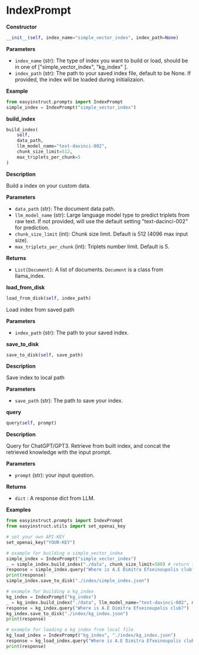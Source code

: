 # IndexPrompt

**Constructor**

```python
__init__(self, index_name="simple_vector_index", index_path=None)
```

**Parameters**

* `index_name` (str): The type of index you want to build or load, should be in one of \["simple\_vector\_index", "kg\_index" ].
* `index_path` (str): The path to your saved index file, default to be None. If provided, the index will be loaded during initializaion.

**Example**

```python
from easyinstruct.prompts import IndexPrompt
simple_index = IndexPrompt("simple_vector_index")
```

**build\_index**

```python
build_index(
    self, 
    data_path, 
    llm_model_name="text-davinci-002", 
    chunk_size_limit=512, 
    max_triplets_per_chunk=5
)
```

**Description**

Build a index on your custom data.

**Parameters**

* `data_path` (str): The document data path.
* `llm_model_name` (str): Large language model type to predict triplets from raw text. If not provided, will use the default setting "text-dacinci-002" for prediction.
* `chunk_size_limit` (int): Chunk size limit. Default is 512 (4096 max input size).
* `max_triplets_per_chunk` (int): Triplets number limit. Default is 5.

**Returns**

* `List[Document]`: A list of documents. `Document` is a class from llama\_index.

**load\_from\_disk**

```python
load_from_disk(self, index_path)
```

Load index from saved path

**Parameters**

* `index_path` (str): The path to your saved index.

**save\_to\_disk**

```python
save_to_disk(self, save_path)
```

**Description**

Save index to local path

**Parameters**

* `save_path` (str): The path to save your index.

**query**

```python
query(self, prompt)
```

**Description**

Query for ChatGPT/GPT3. Retrieve from built index, and concat the retrieved knowledge with the input prompt.

**Parameters**

* `prompt` (str): your input question.

**Returns**

* `dict` : A response dict from LLM.

**Examples**

```python
from easyinstruct.prompts import IndexPrompt
from easyinstruct.utils import set_openai_key

# set your own API-KEY
set_openai_key("YOUR-KEY")

# example for building a simple_vector_index
simple_index = IndexPrompt("simple_vector_index")
_ = simple_index.build_index("./data", chunk_size_limit=500) # return the documents
response = simple_index.query("Where is A.E Dimitra Efxeinoupolis club?")
print(response)
simple_index.save_to_disk("./index/simple_index.json")

# example for building a kg_index
kg_index = IndexPrompt("kg_index")
_ = kg_index.build_index("./data", llm_model_name="text-davinci-002", max_triplets_per_chunk=5, chunk_size_limit=512)
response = kg_index.query("Where is A.E Dimitra Efxeinoupolis club?")
kg_index.save_to_disk("./index/kg_index.json")
print(response)

# example for loading a kg_index from local file
kg_load_index = IndexPrompt("kg_index", "./index/kg_index.json")
response = kg_load_index.query("Where is A.E Dimitra Efxeinoupolis club?")
print(response)
```
